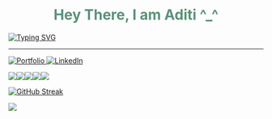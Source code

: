 
<div style="text-align: center;">
    <h1 style="color: #5b9179;">Hey There, I am Aditi ^_^ </h1>
</div>



<a href="https://git.io/typing-svg"><img src="https://readme-typing-svg.demolab.com?font=Fira+Code&pause=1000&color=a7aabe&background=C9FF6800&multiline=true&random=false&width=437&height=55&lines=Computer+Science+Engineer%7CExploring+Mobile+Development+and+AI%2FML+%C2%AF%5C_(%E3%83%84)_%2F%C2%AF;+Mobile+Dev.+and+AI%2FML+%C2%AF%5C_(%E3%83%84)_%2F%C2%AF" alt="Typing SVG" /></a>

_______________________________________________________________________________________________________________________

<div align="left">
    <a href="https://aditishinde.website/" target="_blank">
        <img src="https://img.shields.io/badge/Portfolio-%239bfef7?style=for-the-badge" alt="Portfolio" />
    </a>
    <a href="https://www.linkedin.com/in/aditirshinde/" target="_blank">
        <img src="https://img.shields.io/badge/LinkedIn-%239bfef7?style=for-the-badge&logo=linkedin&logoColor=gray" alt="LinkedIn" />
    </a>
    
</div>














<!--

<p align="left"><img src="https://raw.githubusercontent.com/catppuccin/catppuccin/main/assets/footers/gray0_ctp_on_line.svg?sanitize=true" /></p>

 
 <p align="LEFT" margin="50cm"> <img src="https://komarev.com/ghpvc/?username=Aditys018&label=Visitor's%20Count&color=0e75b6&style=flat" alt="Aditys018 "  height="20" length="30" /> </p> -->

![](http://github-profile-summary-cards.vercel.app/api/cards/profile-details?username=konti-aditi&theme=radical)![](http://github-profile-summary-cards.vercel.app/api/cards/repos-per-language?username=konti-aditi&theme=radical)![](http://github-profile-summary-cards.vercel.app/api/cards/most-commit-language?username=konti-aditi&theme=radical)![](http://github-profile-summary-cards.vercel.app/api/cards/stats?username=konti-aditi&theme=radical)![](http://github-profile-summary-cards.vercel.app/api/cards/productive-time?username=konti-aditi&theme=radical&utcOffset=8)

<!--
<div style="display: flex; justify-content: center; align-items: center;">
    <a href="https://git.io/streak-stats">
        <img src="https://streak-stats.demolab.com?user=Aditys018&theme=radical&hide_border=true&card_width=354&hide_total_contributions=true" alt="GitHub Streak" style="width: 354px;">
    </a>
    <img src="https://i.pinimg.com/564x/d6/aa/1e/d6aa1e735d4bbe0e52c2bcd7759f3422.jpg" alt="Additional Image" style="width: 300px; margin-left: 10px;">
</div>  -->

[![GitHub Streak](https://streak-stats.demolab.com?user=konti-aditi&theme=nightowl&hide_border=true)](https://git.io/streak-stats)





![](https://capsule-render.vercel.app/api?type=waving&height=100&width=500&section=footer&align=center)


<!-- <h1 align="left">SKILLS</h1>
<div align="center">
<p>

![C++](https://img.shields.io/badge/c++-%2300599C.svg?style=for-the-badge&logo=c%2B%2B&logoColor=white) 
 ![CSS3](https://img.shields.io/badge/css3-%231572B6.svg?style=for-the-badge&logo=css3&logoColor=white)
 ![HTML5](https://img.shields.io/badge/html5-%23E34F26.svg?style=for-the-badge&logo=html5&logoColor=white)
 ![Java](https://img.shields.io/badge/java-%23ED8B00.svg?style=for-the-badge&logo=java&logoColor=white)
![Python](https://img.shields.io/badge/python-3670A0?style=for-the-badge&logo=python&logoColor=ffdd54) 
 
 </p>
  
  </div>
 <div align="center">
<p>


![JavaScript](https://img.shields.io/badge/javascript-%23323330.svg?style=for-the-badge&logo=javascript&logoColor=%23F7DF1E)
![PHP](https://img.shields.io/badge/php-%23777BB4.svg?style=for-the-badge&logo=php&logoColor=white)
<!-- ![Bootstrap](https://img.shields.io/badge/bootstrap-%23563D7C.svg?style=for-the-badge&logo=bootstrap&logoColor=white) -->
<!-- ![NodeJS](https://img.shields.io/badge/node.js-6DA55F?style=for-the-badge&logo=node.js&logoColor=white) -->
<!--![React](https://img.shields.io/badge/react-%2320232a.svg?style=for-the-badge&logo=react&logoColor=%2361DAFB) -->
<!-- ![MongoDB](https://img.shields.io/badge/MongoDB-%234ea94b.svg?style=for-the-badge&logo=mongodb&logoColor=white) 
 
 ![MySQL](https://img.shields.io/badge/mysql-%2300f.svg?style=for-the-badge&logo=mysql&logoColor=white)
 ![Canva](https://img.shields.io/badge/Canva-%2300C4CC.svg?style=for-the-badge&logo=Canva&logoColor=white)
 ![Android Studio](https://img.shields.io/badge/Android%20Studio-3DDC84.svg?style=for-the-badge&logo=android-studio&logoColor=white)
 ![Kotlin](https://img.shields.io/badge/kotlin-%237F52FF.svg?style=for-the-badge&logo=kotlin&logoColor=white)
 ![Google Cloud](https://img.shields.io/badge/GoogleCloud-%234285F4.svg?style=for-the-badge&logo=google-cloud&logoColor=white

 </p>
 </div>  -->


<!--
<h1 align="center">HACKERRANK BADGES</h1>
<div align="center">

 ![Hackerrank Stats](https://hackerrank-stats.vercel.app/api?username=adityssh_in)
</div>

<tr>
  <td align="left">
  <p align="left">
    <a href="https://github.com/Aditys018">
      <img align="left"src="https://github-readme-stats.vercel.app/api/top-langs?username=Aditys018&show_icons=true&theme=tokyo-night&locale=en&bg_color=0d1117&hide_border=false&layout=compact"/>
    </a>
    </td>
    -->



<!-- <img align="right" alt="coding" width="300" height="350" src="https://i.pinimg.com/564x/72/9a/e5/729ae50c9b1b9a77aa50b3e4486b7b9c.jpg"> -->

<!-- ![Top Langs](https://github-readme-stats.vercel.app/api/top-langs/?username=Aditys018&layout=compact&show_icons=true&bg_color=0d1117&hide_border=false) -->

<!--
 <td colspan=2 align="center">
      <a href="https://git.io/streak-stats"><img src="https://github-readme-streak-stats.herokuapp.com/?user=Aditys018&theme=github-dark-blue&hide_border=false" /></a>
    </td>


[![Aditi's github activity graph](https://github-readme-activity-graph.vercel.app/graph?username=Aditys018&bg_color=0d1117&color=3A9BDC&line=3A9BDC&area_color=FFFFFF&point=FFFFFF&area=true&hide_border=false)](https://github.com/Aditys018/github-readme-activity-graph)  -->



<!-- [![Aditi's github activity graph](https://github-readme-activity-graph.vercel.app/graph?username=Aditys018&theme=tokyo-night)](https://github.com/Aditys018/github-readme-activity-graph) -->






